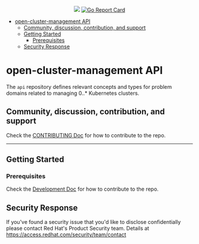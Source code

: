 <p align="center"><a href="http://35.227.205.240/?job=build_go-repo-template_postsubmit">
<!-- prow build badge, godoc, and go report card
<img alt="Build Status" src="http://[prow-website]/badge.svg?jobs=build-open-cluster-management-api-amd64-postsubmit">
-->
</a> <a href="https://godoc.org/github.com/stolostron/api"><img src="https://godoc.org/github.com/stolostron/api?status.svg"></a> <a href="https://goreportcard.com/report/github.com/stolostron/api"><img alt="Go Report Card" src="https://goreportcard.com/badge/github.com/stolostron/api" /></a> <a href="https://codecov.io/github/open-cluster-management/api?branch=master">
<!--
<img alt="Code Coverage" src="https://codecov.io/gh/IBM/go-repo-template/branch/master/graphs/badge.svg?branch=master" /></a>
<a href="https://quay.io/repository/open-cluster-management/go-repo-template-amd64"><img alt="Docker Repository on Quay" src="https://quay.io/repository/open-cluster-management/go-repo-template/status" /></a>
-->

</p>

- [open-cluster-management API](#open-cluster-management-api)
    - [Community, discussion, contribution, and support](#community-discussion-contribution-and-support)
    - [Getting Started](#getting-started)
        - [Prerequisites](#prerequisites)
    - [Security Response](#security-response)
<!--
        - [Troubleshooting](#troubleshooting)
      - [XXX References](#xxx-references)
  -->


<!-- END doctoc generated TOC please keep comment here to allow auto update -->

# open-cluster-management API

The `api` repository defines relevant concepts and types for problem domains related to managing 0..* Kubernetes clusters.

## Community, discussion, contribution, and support

Check the [CONTRIBUTING Doc](CONTRIBUTING.md) for how to contribute to the repo.

<!--

You can reach the maintainers of this project at:

- [#xxx on Slack](https://slack.com/signin?redir=%2Fmessages%2Fxxx)

-->

------

## Getting Started

### Prerequisites

Check the [Development Doc](docs/development.md) for how to contribute to the repo.

<!--
## XXX References

If you have any further question about xxx, please refer to
[XXX help documentation](docs/xxx_help.md) for further information.
-->

## Security Response
If you've found a security issue that you'd like to disclose confidentially please contact Red Hat's Product Security team. Details at https://access.redhat.com/security/team/contact

